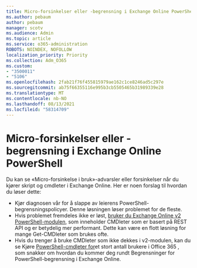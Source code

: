 ```yaml
---
title: Micro-forsinkelser eller -begrensning i Exchange Online PowerShell
ms.author: pebaum
author: pebaum
manager: scotv
ms.audience: Admin
ms.topic: article
ms.service: o365-administration
ROBOTS: NOINDEX, NOFOLLOW
localization_priority: Priority
ms.collection: Adm_O365
ms.custom:
- "3500011"
- "5106"
ms.openlocfilehash: 2fab21f76f455815979ae162c1ce8246ad5c297e
ms.sourcegitcommit: ab75f66355116e995b3cb5505465b31989339e28
ms.translationtype: MT
ms.contentlocale: nb-NO
ms.lasthandoff: 08/13/2021
ms.locfileid: "58314709"
---
```

# <a name="micro-delays-or-throttling-in-exchange-online-powershell"></a>Micro-forsinkelser eller -begrensning i Exchange Online PowerShell

Du kan se «Micro-forsinkelse i bruk»-advarsler eller forsinkelser når du kjører skript og cmdleter i Exchange Online. Her er noen forslag til hvordan du løser dette:

- Kjør diagnosen vår for å slappe av leierens PowerShell-begrensningspolicyer. Denne løsningen løser problemet for de fleste.
- Hvis problemet fremdeles ikke er løst, [bruker du Exchange Online v2 PowerShell-modulen](https://docs.microsoft.com/powershell/exchange/exchange-online/exchange-online-powershell-v2/exchange-online-powershell-v2?view=exchange-ps&preserve-view=true), som inneholder CMDleter som er basert på REST API og er betydelig mer performant. Dette kan være en flott løsning for mange Get-CMDleter som brukes ofte.
- Hvis du trenger å bruke CMDleter som ikke dekkes i v2-modulen, kan du se Kjøre [PowerShell-cmdleter for](https://techcommunity.microsoft.com/t5/exchange-team-blog/updated-running-powershell-cmdlets-for-large-numbers-of-users-in/ba-p/1000628#)et stort antall brukere i Office 365 , som snakker om hvordan du kommer deg rundt Begrensninger for PowerShell-begrensning i Exchange Online.
